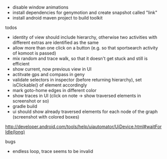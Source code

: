 - disable window animations
- install dependencies for genymotion and create snapshot called "link"
- install android maven project to build toolkit


todos
- identity of view should include hierarchy, otherwise two activities with different extras are identified as the same
- allow more than one click on a button (e.g. so that sportsearch activity of komoot is passed)
- mix random and trace walk, so that it doesn't get stuck and still is efficient
- show current, now previous view in UI
- actitvate gps and compass in geny
- validate selectors in inspector (before returning hierarchy), set isClickable() of element accordingly
- mark goto-home edges in different color
- show traces in UI (click on note -> show traversed elements in screenshot or so)
- gradle build
- ui should show already traversed elements for each node of the graph (screenshot with colored boxes)


http://developer.android.com/tools/help/uiautomator/UiDevice.html#waitForIdle(long)

bugs
- endless loop, trace seems to be invalid